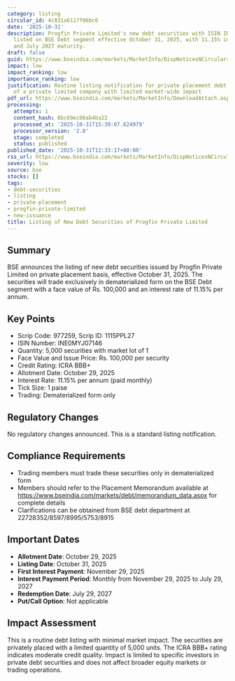 ```yaml
---
category: listing
circular_id: 4c831a6117f06bc6
date: '2025-10-31'
description: Progfin Private Limited's new debt securities with ISIN INE0MYJ07146
  listed on BSE Debt segment effective October 31, 2025, with 11.15% interest rate
  and July 2027 maturity.
draft: false
guid: https://www.bseindia.com/markets/MarketInfo/DispNoticesNCirculars.aspx?Noticeid={EBDF040F-E97D-44C1-A194-9FDD52BDC313}&noticeno=20251031-39&dt=10/31/2025&icount=39&totcount=62&flag=0
impact: low
impact_ranking: low
importance_ranking: low
justification: Routine listing notification for private placement debt securities
  of a private limited company with limited market-wide impact
pdf_url: https://www.bseindia.com/markets/MarketInfo/DownloadAttach.aspx?id=20251031-39&attachedId=
processing:
  attempts: 1
  content_hash: 0bc69ec00ab4ba22
  processed_at: '2025-10-31T15:39:07.624979'
  processor_version: '2.0'
  stage: completed
  status: published
published_date: '2025-10-31T12:33:17+00:00'
rss_url: https://www.bseindia.com/markets/MarketInfo/DispNoticesNCirculars.aspx?Noticeid={EBDF040F-E97D-44C1-A194-9FDD52BDC313}&noticeno=20251031-39&dt=10/31/2025&icount=39&totcount=62&flag=0
severity: low
source: bse
stocks: []
tags:
- debt-securities
- listing
- private-placement
- progfin-private-limited
- new-issuance
title: Listing of New Debt Securities of Progfin Private Limited
---
```


## Summary

BSE announces the listing of new debt securities issued by Progfin Private Limited on private placement basis, effective October 31, 2025. The securities will trade exclusively in dematerialized form on the BSE Debt segment with a face value of Rs. 100,000 and an interest rate of 11.15% per annum.

## Key Points

- Scrip Code: 977259, Scrip ID: 1115PPL27
- ISIN Number: INE0MYJ07146
- Quantity: 5,000 securities with market lot of 1
- Face Value and Issue Price: Rs. 100,000 per security
- Credit Rating: ICRA BBB+
- Allotment Date: October 29, 2025
- Interest Rate: 11.15% per annum (paid monthly)
- Tick Size: 1 paise
- Trading: Dematerialized form only

## Regulatory Changes

No regulatory changes announced. This is a standard listing notification.

## Compliance Requirements

- Trading members must trade these securities only in dematerialized form
- Members should refer to the Placement Memorandum available at https://www.bseindia.com/markets/debt/memorandum_data.aspx for complete details
- Clarifications can be obtained from BSE debt department at 22728352/8597/8995/5753/8915

## Important Dates

- **Allotment Date**: October 29, 2025
- **Listing Date**: October 31, 2025
- **First Interest Payment**: November 29, 2025
- **Interest Payment Period**: Monthly from November 29, 2025 to July 29, 2027
- **Redemption Date**: July 29, 2027
- **Put/Call Option**: Not applicable

## Impact Assessment

This is a routine debt listing with minimal market impact. The securities are privately placed with a limited quantity of 5,000 units. The ICRA BBB+ rating indicates moderate credit quality. Impact is limited to specific investors in private debt securities and does not affect broader equity markets or trading operations.